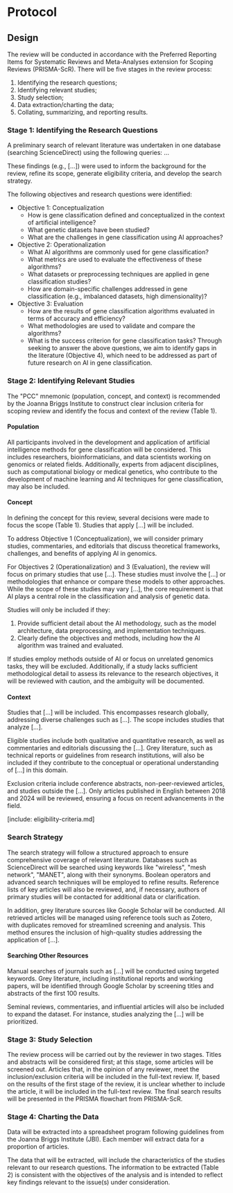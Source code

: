 # Protocol
## Design

The review will be conducted in accordance with the Preferred Reporting Items for Systematic Reviews and Meta-Analyses extension for Scoping Reviews (PRISMA-ScR). There will be five stages in the review process: 
1. Identifying the research questions; 
2. Identifying relevant studies; 
3. Study selection;
4. Data extraction/charting the data;
5. Collating, summarizing, and reporting results.

### Stage 1: Identifying the Research Questions

A preliminary search of relevant literature was undertaken in one database (searching ScienceDirect) using the following queries:
...


These findings (e.g., [...]) were used to inform the background for the review, refine its scope, generate eligibility criteria, and develop the search strategy.

The following objectives and research questions were identified:
- Objective 1: Conceptualization
  - How is gene classification defined and conceptualized in the context of artificial intelligence?
  - What genetic datasets have been studied?
  - What are the challenges in gene classification using AI approaches?
- Objective 2: Operationalization
  - What AI algorithms are commonly used for gene classification?
  - What metrics are used to evaluate the effectiveness of these algorithms?
  - What datasets or preprocessing techniques are applied in gene classification studies?
  - How are domain-specific challenges addressed in gene classification (e.g., imbalanced datasets, high dimensionality)?
- Objective 3: Evaluation
  - How are the results of gene classification algorithms evaluated in terms of accuracy and efficiency?
  - What methodologies are used to validate and compare the algorithms?
  - What is the success criterion for gene classification tasks?
Through seeking to answer the above questions, we aim to identify gaps in the literature (Objective 4), which need to be addressed as part of future research on AI in gene classification.

### Stage 2: Identifying Relevant Studies
The "PCC" mnemonic (population, concept, and context) is recommended by the Joanna Briggs Institute to construct clear inclusion criteria for scoping review and identify the focus and context of the review (Table 1).

#### Population

All participants involved in the development and application of artificial intelligence methods for gene classification will be considered. This includes researchers, bioinformaticians, and data scientists working on genomics or related fields. Additionally, experts from adjacent disciplines, such as computational biology or medical genetics, who contribute to the development of machine learning and AI techniques for gene classification, may also be included.

#### Concept
In defining the concept for this review, several decisions were made to focus the scope (Table 1). Studies that apply [...] will be included.

To address Objective 1 (Conceptualization), we will consider primary studies, commentaries, and editorials that discuss theoretical frameworks, challenges, and benefits of applying AI in genomics.

For Objectives 2 (Operationalization) and 3 (Evaluation), the review will focus on primary studies that use [...]. These studies must involve the [...] or methodologies that enhance or compare these models to other approaches. While the scope of these studies may vary [...], the core requirement is that AI plays a central role in the classification and analysis of genetic data.

Studies will only be included if they:
 1. Provide sufficient detail about the AI methodology, such as the model architecture, data preprocessing, and implementation techniques.
 2. Clearly define the objectives and methods, including how the AI algorithm was trained and evaluated.

If studies employ methods outside of AI or focus on unrelated genomics tasks, they will be excluded. Additionally, if a study lacks sufficient methodological detail to assess its relevance to the research objectives, it will be reviewed with caution, and the ambiguity will be documented.

#### Context
Studies that [...] will be included. This encompasses research globally, addressing diverse challenges such as [...]. The scope includes studies that analyze [...].

Eligible studies include both qualitative and quantitative research, as well as commentaries and editorials discussing the [...]. Grey literature, such as technical reports or guidelines from research institutions, will also be included if they contribute to the conceptual or operational understanding of [...] in this domain.

Exclusion criteria include conference abstracts, non-peer-reviewed articles, and studies outside the [...]. Only articles published in English between 2018 and 2024 will be reviewed, ensuring a focus on recent advancements in the field.


[include: eligibility-criteria.md]


### Search Strategy
The search strategy will follow a structured approach to ensure comprehensive coverage of relevant literature. Databases such as ScienceDirect will be searched using keywords like "wireless", "mesh network", "MANET", along with their synonyms. Boolean operators and advanced search techniques will be employed to refine results. Reference lists of key articles will also be reviewed, and, if necessary, authors of primary studies will be contacted for additional data or clarification.

In addition, grey literature sources like Google Scholar will be conducted. All retrieved articles will be managed using reference tools such as Zotero, with duplicates removed for streamlined screening and analysis. This method ensures the inclusion of high-quality studies addressing the application of [...].

#### Searching Other Resources
Manual searches of journals such as [...] will be conducted using targeted keywords. Grey literature, including institutional reports and working papers, will be identified through Google Scholar by screening titles and abstracts of the first 100 results.

Seminal reviews, commentaries, and influential articles will also be included to expand the dataset. For instance, studies analyzing the [...] will be prioritized.

### Stage 3: Study Selection
The review process will be carried out by the reviewer in two stages. Titles and abstracts will be considered first; at this stage, some articles will be screened out. Articles that, in the opinion of any reviewer, meet the inclusion/exclusion criteria will be included in the full-text review. If, based on the results of the first stage of the review, it is unclear whether to include the article, it will be included in the full-text review. The final search results will be presented in the PRISMA flowchart from PRISMA-ScR.

### Stage 4: Charting the Data
Data will be extracted into a spreadsheet program following guidelines from the Joanna Briggs Institute (JBI). Each member will extract data for a proportion of articles.

The data that will be extracted, will include the characteristics of the studies relevant to our research questions. The information to be extracted (Table 2) is consistent with the objectives of the analysis and is intended to reflect key findings relevant to the issue(s) under consideration.
 